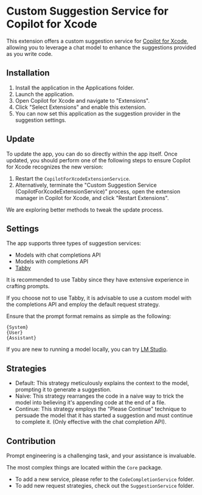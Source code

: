 #  Custom Suggestion Service for Copilot for Xcode

This extension offers a custom suggestion service for [Copilot for Xcode](https://github.com/intitni/CopilotForXcode), allowing you to leverage a chat model to enhance the suggestions provided as you write code.

## Installation

1. Install the application in the Applications folder.
2. Launch the application.
3. Open Copilot for Xcode and navigate to "Extensions".
4. Click "Select Extensions" and enable this extension.
5. You can now set this application as the suggestion provider in the suggestion settings.

## Update

To update the app, you can do so directly within the app itself. Once updated, you should perform one of the following steps to ensure Copilot for Xcode recognizes the new version:

1. Restart the `CopilotForXcodeExtensionService`.
2. Alternatively, terminate the "Custom Suggestion Service (CopilotForXcodeExtensionService)" process, open the extension manager in Copilot for Xcode, and click "Restart Extensions".

We are exploring better methods to tweak the update process.

## Settings

The app supports three types of suggestion services:

- Models with chat completions API
- Models with completions API
- [Tabby](https://tabby.tabbyml.com)

It is recommended to use Tabby since they have extensive experience in crafting prompts.

If you choose not to use Tabby, it is advisable to use a custom model with the completions API and employ the default request strategy.

Ensure that the prompt format remains as simple as the following:

``` 
{System}
{User}
{Assistant}
```

If you are new to running a model locally, you can try [LM Studio](https://lmstudio.ai).

## Strategies

- Default: This strategy meticulously explains the context to the model, prompting it to generate a suggestion.
- Naive: This strategy rearranges the code in a naive way to trick the model into believing it's appending code at the end of a file.
- Continue: This strategy employs the "Please Continue" technique to persuade the model that it has started a suggestion and must continue to complete it. (Only effective with the chat completion API).

## Contribution

Prompt engineering is a challenging task, and your assistance is invaluable. 

The most complex things are located within the `Core` package. 

- To add a new service, please refer to the `CodeCompletionService` folder. 
- To add new request strategies, check out the `SuggestionService` folder.
